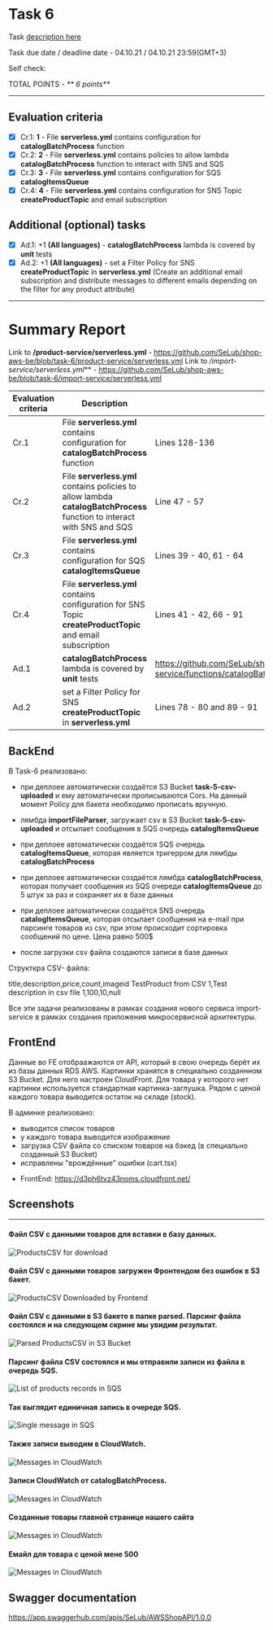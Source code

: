 # __Task 6__

Task [description here](https://github.com/EPAM-JS-Competency-center/cloud-development-course-initial/blob/main/task6-async-services-integration-sqs-sns/task.md)

Task due date / deadline date - 04.10.21 / 04.10.21 23:59(GMT+3)

Self check:
 
 TOTAL POINTS - _** 6 points**_
 
-----------
## __Evaluation criteria__

- [x] Cr.1: **1** - File **serverless.yml** contains configuration for **catalogBatchProcess** function
- [x] Cr.2: **2** - File **serverless.yml** contains policies to allow lambda **catalogBatchProcess** function to interact with SNS and SQS
- [x] Cr.3: **3** - File **serverless.yml** contains configuration for SQS **catalogItemsQueue**
- [x] Cr.4: **4** - File **serverless.yml** contains configuration for SNS Topic **createProductTopic** and email subscription

## __Additional (optional) tasks__

- [x] Ad.1: +1 **(All languages)** - **catalogBatchProcess** lambda is covered by **unit** tests
- [x] Ad.2: +1 **(All languages)** - set a Filter Policy for SNS **createProductTopic** in **serverless.yml** (Create an additional email subscription and distribute messages to different emails depending on the filter for any product attribute)
------------

# __Summary Report__

Link to **/product-service/serverless.yml** - https://github.com/SeLub/shop-aws-be/blob/task-6/product-service/serverless.yml
Link to */import-service/serverless.yml*** - https://github.com/SeLub/shop-aws-be/blob/task-6/import-service/serverless.yml

Evaluation criteria   | Description | URL 
-------|--------------|-----
Cr.1 | File **serverless.yml** contains configuration for **catalogBatchProcess** function   | Lines 128-136 
Cr.2 | File **serverless.yml** contains policies to allow lambda **catalogBatchProcess** function to interact with SNS and SQS | Line 47 - 57
Cr.3 | File **serverless.yml** contains configuration for SQS **catalogItemsQueue** | Lines 39 - 40, 61 - 64
Cr.4 | File **serverless.yml** contains configuration for SNS Topic **createProductTopic** and email subscription | Lines 41 - 42, 66 - 91
Ad.1 | **catalogBatchProcess** lambda is covered by **unit** tests | https://github.com/SeLub/shop-aws-be/blob/task-6/product-service/functions/catalogBatchProcess/catalogBatchProcess.test.js
Ad.2 | set a Filter Policy for SNS **createProductTopic** in **serverless.yml** | Lines 78 - 80 and 89 - 91

## __BackEnd__


В Task-6 реализовано: 

* при деплоее автоматически создаётся S3 Bucket **task-5-csv-uploaded** и ему автоматически прописываются Сors. На данный момент Policy для бакета необходимо прописать вручную.
* лямбда **importFileParser**, загружает csv в S3 Bucket **task-5-csv-uploaded** и отсылает сообщения в SQS очередь **catalogItemsQueue**

* при деплоее автоматически создаётся SQS очередь **catalogItemsQueue**, которая является тригерром для лямбды **catalogBatchProcess**
* при деплоее автоматически создаётся лямбда **catalogBatchProcess**, которая получает сообщения из SQS очереди **catalogItemsQueue** до 5 штук за раз и сохраняет их в базе данных

* при деплоее автоматически создаётся SNS очередь **catalogItemsQueue**, которая отсылает сообщения на e-mail при парсинге товаров из csv, при этом происходит сортировка сообщений по цене. Цена равно 500$

* после загрузки csv файла создаются записи в базе данных

Структкра CSV- файла:

title,description,price,count,imageid
TestProduct from CSV 1,Test description in csv file 1,100,10,null 


Все эти задачи реализованы в рамках создания нового сервиса import-service в рамках
создания приложения микросервисной архитектуры.



## __FrontEnd__


Данные во FE отобраажаются от API, который в свою очередь берёт их из базы данных RDS AWS. Картинки хранятся в специально созданнном S3 Bucket. Для него настроен CloudFront. Для товара у которого нет картинки используется стандартная картинка-заглушка. Рядом с ценой каждого товара выводится остаток на складе (stock).

В админке реализовано: 
- выводится список товаров
- у каждого товара выводится изображение
- загрузка CSV файла со списком товаров на бэкед (в специально созданный S3 Bucket)
- исправлены "врождённые" ошибки (cart.tsx)


* FrontEnd: https://d3ph6tvz43noms.cloudfront.net/ 


## Screenshots 

------------
#### Файл CSV с данными товаров для вставки в базу данных.

![ProductsCSV for download](productscsv.png)

#### Файл CSV с данными товаров загружен Фронтендом без ошибок в S3 бакет.

![ProductsCSV Downloaded by Frontend](downloadedcsv.png)

#### Файл CSV с данными в S3 бакете в папке parsed. Парсинг файла состоялся и на следующем скрине мы увидим результат.

![Parsed ProductsCSV in S3 Bucket](csvparsed.png)

#### Парсинг файла CSV состоялся и мы отправили записи из файла в очередь SQS.

![List of products records in SQS](sqsmessages.png)

#### Так выглядит единичная запись в очереде SQS.

![Single message in SQS](singleMessageInSQS.png)

#### Также записи выводим в CloudWatch.

![Messages in CloudWatch](CloudWatch.png)

#### Записи CloudWatch от catalogBatchProcess.

![Messages in CloudWatch](cloudwatch.png)

#### Созданные товары главной странице нашего сайта

![Messages in CloudWatch](frontend.png)

#### Емайл для товара с ценой мене 500

![Messages in CloudWatch](email.png)


## __Swagger documentation__

https://app.swaggerhub.com/apis/SeLub/AWSShopAPI/1.0.0